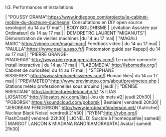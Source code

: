 h3. Performances et installations

| "POUSSY DRAMA":https://www.indiegogo.com/projects/le-cabinet-mobile-du-docteure-duchesne| Consultations en DIY open source sexologie| du 14 au 17 mai"|
| BODY BOUDHISME | Lévitation Assistée par Ordinateur| du 14 au 17 mai|
| DEMORETRO LAURENT "MIGANUTS"| Démonstration de vieilles machines |du 14 au 17 mai|
| "MAGALI MARC":https://vimeo.com/magalimarc| Feedback video | du 14 au 17 mai|
| "PAULLA":https://www.paulla.asso.fr/| Photomaton guidé par Rapspi| du 14 au 17 mai|
| "PIERRE  GRANGE-PRADERAS":http://www.pierregrangepraderas.com/| Le rucher connecté - install interactive | du 14 au 17 mai|
| "LABOMEDIA":http://labomedia.org/| Cabinet de curiosités| du 14 au 17 mai|
| "STEPHANE BISSIERES":http://www.stephanebissieres.com/| Human likes| du 14 au 17 mai|
| "PREVIMETEO":http://www.previmeteo.com/about/previmeteo.php | Stations météo professionnelles sous arduino | jeudi |
| "DENISE BRESCIANI":http://architecturesdebouche.fr/ "& ILIAS LIOSATOS":http://iliosatos.wix.com/ilias| Jeu de mets #2| jeudi 20h30|
| "POBORSK":https://soundcloud.com/poborsk | Bestiaire| vendredi 20h30|
| "JEROBEAM FENDERSON":http://www.jerobeamfenderson.net/ (Autriche)| Nuclear Black Noise| vendredi 21h30|
| "RYBN":http://rybn.org/| FlashCrash| vendredi 22h30|
| LIONEL D| Suicide à l'homéopathie| samedi|
| MARGOT LANÇON & MIADANA RANDRIAMORASATA| Avatar| samedi 21h30|
